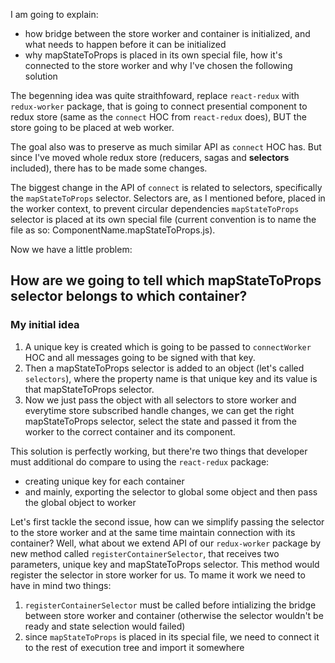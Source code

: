 I am going to explain:

-   how bridge between the store worker and container is initialized, and what needs to happen before it can be initialized
-   why mapStateToProps is placed in its own special file, how it's connected to the store worker and why I've chosen the following solution

The begenning idea was quite straithfoward, replace `react-redux` with `redux-worker` package, that is going to connect presential component to redux store (same as the `connect` HOC from `react-redux` does), BUT the store going to be placed at web worker.

The goal also was to preserve as much similar API as `connect` HOC has. But since I've moved whole redux store (reducers, sagas and **selectors** included), there has to be made some changes.

The biggest change in the API of `connect` is related to selectors, specifically the `mapStateToProps` selector. Selectors are, as I mentioned before, placed in the worker context, to prevent circular dependencies `mapStateToProps` selector is placed at its own special file (current convention is to name the file as so: ComponentName.mapStateToProps.js).

Now we have a little problem:

## How are we going to tell which mapStateToProps selector belongs to which container?

### My initial idea

1. A unique key is created which is going to be passed to `connectWorker` HOC and all messages going to be signed with that key.
2. Then a mapStateToProps selector is added to an object (let's called `selectors`), where the property name is that unique key and its value is that mapStateToProps selector.
3. Now we just pass the object with all selectors to store worker and everytime store subscribed handle changes, we can get the right mapStateToProps selector, select the state and passed it from the worker to the correct container and its component.

This solution is perfectly working, but there're two things that developer must additional do compare to using the `react-redux` package:

-   creating unique key for each container
-   and mainly, exporting the selector to global some object and then pass the global object to worker

Let's first tackle the second issue, how can we simplify passing the selector to the store worker and at the same time maintain connection with its container?
Well, what about we extend API of our `redux-worker` package by new method called `registerContainerSelector`,
that receives two parameters, unique key and mapStateToProps selector. This method would register the selector in store worker for us.
To mame it work we need to have in mind two things:

1. `registerContainerSelector` must be called before intializing the bridge between store worker and container (otherwise the selector wouldn't be ready and state selection would failed)
2. since `mapStateToProps` is placed in its special file, we need to connect it to the rest of execution tree and import it somewhere
